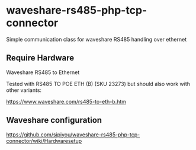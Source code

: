 # waveshare-rs485-php-tcp-connector
Simple communication class for waveshare RS485 handling over ethernet

## Require Hardware

Waveshare RS485 to Ethernet

Tested with RS485 TO POE ETH (B) (SKU 23273) but should also work
with other variants:

https://www.waveshare.com/rs485-to-eth-b.htm


## Waveshare configuration
https://github.com/sipiyou/waveshare-rs485-php-tcp-connector/wiki/Hardwaresetup

